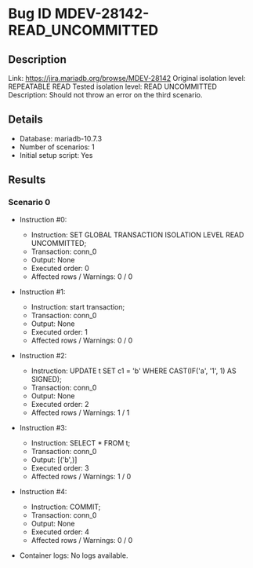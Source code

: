 # Bug ID MDEV-28142-READ_UNCOMMITTED

## Description

Link:                     https://jira.mariadb.org/browse/MDEV-28142
Original isolation level: REPEATABLE READ
Tested isolation level:   READ UNCOMMITTED
Description:              Should not throw an error on the third scenario.


## Details
 * Database: mariadb-10.7.3
 * Number of scenarios: 1
 * Initial setup script: Yes

## Results
### Scenario 0
 * Instruction #0:
     - Instruction:  SET GLOBAL TRANSACTION ISOLATION LEVEL READ UNCOMMITTED;
     - Transaction: conn_0
     - Output: None
     - Executed order: 0
     - Affected rows / Warnings: 0 / 0
 * Instruction #1:
     - Instruction:  start transaction;
     - Transaction: conn_0
     - Output: None
     - Executed order: 1
     - Affected rows / Warnings: 0 / 0
 * Instruction #2:
     - Instruction:  UPDATE t SET c1 = 'b' WHERE CAST(IF('a', '1', 1) AS SIGNED);
     - Transaction: conn_0
     - Output: None
     - Executed order: 2
     - Affected rows / Warnings: 1 / 1
 * Instruction #3:
     - Instruction:  SELECT * FROM t;
     - Transaction: conn_0
     - Output: [('b',)]
     - Executed order: 3
     - Affected rows / Warnings: 1 / 0
 * Instruction #4:
     - Instruction:  COMMIT;
     - Transaction: conn_0
     - Output: None
     - Executed order: 4
     - Affected rows / Warnings: 0 / 0

 * Container logs:
   No logs available.
